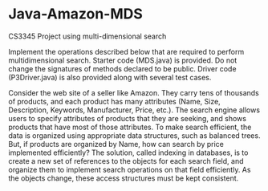 # Java-Amazon-MDS
CS3345 Project using multi-dimensional search

Implement the operations described below that are required to perform multidimensional search. Starter code (MDS.java) is provided. Do not change the signatures of
methods declared to be public. Driver code (P3Driver.java) is also provided along with
several test cases.

Consider the web site of a seller like Amazon. They carry tens of thousands of products,
and each product has many attributes (Name, Size, Description, Keywords, Manufacturer,
Price, etc.). The search engine allows users to specify attributes of products that they are
seeking, and shows products that have most of those attributes. To make search efficient,
the data is organized using appropriate data structures, such as balanced trees. But, if
products are organized by Name, how can search by price implemented efficiently? The
solution, called indexing in databases, is to create a new set of references to the objects
for each search field, and organize them to implement search operations on that field
efficiently. As the objects change, these access structures must be kept consistent.
